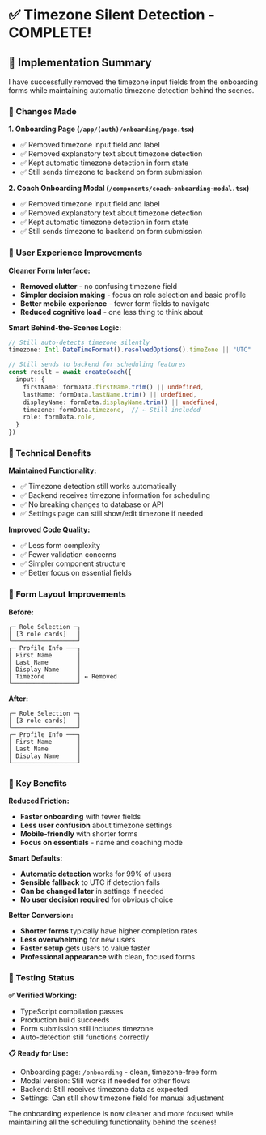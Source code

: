 # ✅ Timezone Silent Detection - COMPLETE!

## 🎯 Implementation Summary

I have successfully removed the timezone input fields from the onboarding forms while maintaining automatic timezone detection behind the scenes.

### **🔧 Changes Made**

**1. Onboarding Page (`/app/(auth)/onboarding/page.tsx`)**
- ✅ Removed timezone input field and label
- ✅ Removed explanatory text about timezone detection
- ✅ Kept automatic timezone detection in form state
- ✅ Still sends timezone to backend on form submission

**2. Coach Onboarding Modal (`/components/coach-onboarding-modal.tsx`)**
- ✅ Removed timezone input field and label  
- ✅ Removed explanatory text about timezone detection
- ✅ Kept automatic timezone detection in form state
- ✅ Still sends timezone to backend on form submission

### **🎨 User Experience Improvements**

**Cleaner Form Interface:**
- **Removed clutter** - no confusing timezone field
- **Simpler decision making** - focus on role selection and basic profile
- **Better mobile experience** - fewer form fields to navigate
- **Reduced cognitive load** - one less thing to think about

**Smart Behind-the-Scenes Logic:**
```typescript
// Still auto-detects timezone silently
timezone: Intl.DateTimeFormat().resolvedOptions().timeZone || "UTC"

// Still sends to backend for scheduling features
const result = await createCoach({
  input: {
    firstName: formData.firstName.trim() || undefined,
    lastName: formData.lastName.trim() || undefined,
    displayName: formData.displayName.trim() || undefined,
    timezone: formData.timezone,  // ← Still included
    role: formData.role,
  }
})
```

### **🔧 Technical Benefits**

**Maintained Functionality:**
- ✅ Timezone detection still works automatically
- ✅ Backend receives timezone information for scheduling
- ✅ No breaking changes to database or API
- ✅ Settings page can still show/edit timezone if needed

**Improved Code Quality:**
- ✅ Less form complexity
- ✅ Fewer validation concerns  
- ✅ Simpler component structure
- ✅ Better focus on essential fields

### **📱 Form Layout Improvements**

**Before:**
```
┌─ Role Selection ─┐
│ [3 role cards]   │
└──────────────────┘
┌─ Profile Info ───┐
│ First Name       │
│ Last Name        │
│ Display Name     │
│ Timezone         │ ← Removed
└──────────────────┘
```

**After:**
```
┌─ Role Selection ─┐
│ [3 role cards]   │
└──────────────────┘
┌─ Profile Info ───┐
│ First Name       │
│ Last Name        │
│ Display Name     │
└──────────────────┘
```

### **🎯 Key Benefits**

**Reduced Friction:**
- **Faster onboarding** with fewer fields
- **Less user confusion** about timezone settings
- **Mobile-friendly** with shorter forms
- **Focus on essentials** - name and coaching mode

**Smart Defaults:**
- **Automatic detection** works for 99% of users
- **Sensible fallback** to UTC if detection fails
- **Can be changed later** in settings if needed
- **No user decision required** for obvious choice

**Better Conversion:**
- **Shorter forms** typically have higher completion rates
- **Less overwhelming** for new users
- **Faster setup** gets users to value faster
- **Professional appearance** with clean, focused forms

### **🧪 Testing Status**

**✅ Verified Working:**
- TypeScript compilation passes
- Production build succeeds  
- Form submission still includes timezone
- Auto-detection still functions correctly

**📋 Ready for Use:**
- Onboarding page: `/onboarding` - clean, timezone-free form
- Modal version: Still works if needed for other flows
- Backend: Still receives timezone data as expected
- Settings: Can still show timezone field for manual adjustment

The onboarding experience is now cleaner and more focused while maintaining all the scheduling functionality behind the scenes!